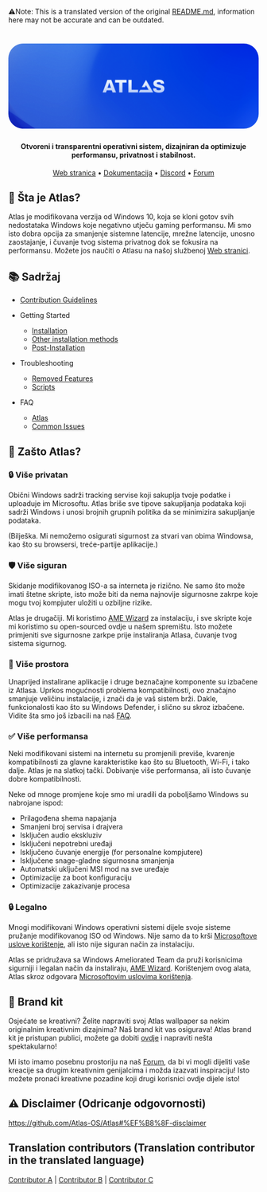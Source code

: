 ⚠️Note: This is a translated version of the original [README.md](https://github.com/Atlas-OS/Atlas/blob/main/README.md), information here may not be accurate and can be outdated.
<h1 align="center">
  <a href="http://atlasos.net"><img src="https://github.com/Atlas-OS/branding/blob/main/github-banner.png" alt="Atlas" width="900" style="border-radius: 30px"></a>
</h1>

<h4 align="center">Otvoreni i transparentni operativni sistem, dizajniran da optimizuje performansu, privatnost i stabilnost.</h4>

<p align="center">
  <a href="https://atlasos.net">Web stranica</a>
  •
  <a href="https://docs.atlasos.net">Dokumentacija</a>
  •
  <a href="https://discord.atlasos.net" target="_blank">Discord</a>
  •
  <a href="https://forum.atlasos.net">Forum</a>
</p>

## 🤔 **Šta je Atlas?**

Atlas je modifikovana verzija od Windows 10, koja se kloni gotov svih nedostataka Windows koje negativno utječu gaming performansu.
Mi smo isto dobra opcija za smanjenje sistemne latencije, mrežne latencije, unosno zaostajanje, i čuvanje tvog sistema privatnog dok se fokusira na performansu.
Možete jos naučiti o Atlasu na našoj službenoj [Web stranici](https://atlasos.net).

## 📚 **Sadržaj**

- [Contribution Guidelines](https://docs.atlasos.net/contributions)

- Getting Started
  - [Installation](https://docs.atlasos.net/getting-started/installation)
  - [Other installation methods](https://docs.atlasos.net/getting-started/other-installation-methods/no-usb)
  - [Post-Installation](https://docs.atlasos.net/getting-started/post-installation/drivers)

- Troubleshooting
  - [Removed Features](https://docs.atlasos.net/troubleshooting/removed-features)
  - [Scripts](https://docs.atlasos.net/troubleshooting/scripts)

- FAQ
  - [Atlas](https://atlasos.net/faq)
  - [Common Issues](https://docs.atlasos.net/troubleshooting/common-issues/hyper-v/)

## 👀 **Zašto Atlas?**

### 🔒 Više privatan
Obični Windows sadrži tracking servise koji sakuplja tvoje podatke i uploaduje im Microsoftu.
Atlas briše sve tipove sakupljanja podataka koji sadrži Windows i unosi brojnih grupnih politika da se minimizira sakupljanje podataka. 

(Bilješka. Mi nemožemo osigurati sigurnost za stvari van obima Windowsa, kao što su browsersi, treće-partije aplikacije.)

### 🛡️ Više siguran
Skidanje modifikovanog ISO-a sa interneta je rizično. Ne samo što može imati štetne skripte, isto može biti da nema najnovije sigurnosne zakrpe koje mogu tvoj kompjuter uložiti u ozbiljne rizike. 

Atlas je drugačiji. Mi koristimo [AME Wizard](https://ameliorated.io) za instalaciju, i sve skripte koje mi koristimo su open-sourced ovdje u našem spremištu. Isto možete primjeniti sve sigurnosne zarkpe prije instaliranja Atlasa, čuvanje tvog sistema sigurnog.

### 🚀 Više prostora
Unaprijed instalirane aplikacije i druge beznačajne komponente su izbačene iz Atlasa. Uprkos mogućnosti problema kompatibilnosti, ovo značajno smanjuje veličinu instalacije, i znači da je vaš sistem brži. Dakle, funkcionalosti kao što su Windows Defender, i slično su skroz izbačene.
Vidite šta smo još izbacili na naš [FAQ](https://docs.atlasos.net/troubleshooting/removed-features).

### ✅ Više performansa
Neki modifikovani sistemi na internetu su promjenili previše, kvarenje kompatibilnosti za glavne karakteristike kao što su Bluetooth, Wi-Fi, i tako dalje.
Atlas je na slatkoj tački. Dobivanje više performansa, ali isto čuvanje dobre kompatibilnosti.

Neke od mnoge promjene koje smo mi uradili da poboljšamo Windows su nabrojane ispod:
- Prilagođena shema napajanja
- Smanjeni broj servisa i drajvera
- Isključen audio ekskluziv
- Isključeni nepotrebni uređaji
- Isključeno čuvanje energije (for personalne kompjutere)
- Isključene snage-gladne sigurnosna smanjenja
- Automatski uključeni MSI mod na sve uređaje
- Optimizacije za boot konfiguraciju
- Optimizacije zakazivanje procesa

### 🔒 Legalno
Mnogi modifikovani Windows operativni sistemi dijele svoje sisteme pružanje modifikovanog ISO od Windows. Nije samo da to krši [Microsoftove uslove korištenje](https://www.microsoft.com/en-us/Useterms/Retail/Windows/10/UseTerms_Retail_Windows_10_English.htm), ali isto nije siguran način za instalaciju.

Atlas se pridružava sa Windows Ameliorated Team da pruži korisnicima sigurniji i legalan način da instaliraju, [AME Wizard](https://ameliorated.io). Korištenjem ovog alata, Atlas skroz odgovara [Microsoftovim uslovima korištenja](https://www.microsoft.com/en-us/Useterms/Retail/Windows/10/UseTerms_Retail_Windows_10_English.htm).

## 🎨 Brand kit
Osjećate se kreativni? Želite napraviti svoj Atlas wallpaper sa nekim originalnim kreativnim dizajnima? Naš brand kit vas osigurava!
Atlas brand kit je pristupan publici, možete ga dobiti [ovdje](https://cdn.jsdelivr.net/gh/Atlas-OS/Atlas@main/img/brand-kit.zip) i napraviti nešta spektakularno!

Mi isto imamo posebnu prostoriju na naš [Forum](https://forum.atlasos.net/t/art-showcase), da bi vi mogli dijeliti vaše kreacije sa drugim kreativnim genijalcima i možda izazvati inspiraciju! Isto možete pronaći kreativne pozadine koji drugi korisnici ovdje dijele isto!

## ⚠️ Disclaimer (Odricanje odgovornosti)
https://github.com/Atlas-OS/Atlas#%EF%B8%8F-disclaimer

## Translation contributors (Translation contributor in the translated language)
[Contributor A](https://github.com/A) |
[Contributor B](https://github.com/B) |
[Contributor C](https://github.com/C)
